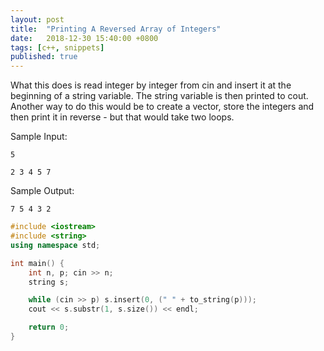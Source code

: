 ```yaml
---
layout: post
title:  "Printing A Reversed Array of Integers"
date:   2018-12-30 15:40:00 +0800
tags: [c++, snippets]
published: true
---
```


What this does is read integer by integer from cin and insert it at the beginning of a string variable. The string variable is then printed to cout. Another way to do this would be to create a vector, store the integers and then print it in reverse - but that would take two loops.

Sample Input:

`5`

`2 3 4 5 7`

Sample Output:

`7 5 4 3 2`

```c++
#include <iostream>
#include <string>
using namespace std;

int main() {
    int n, p; cin >> n;
    string s;

    while (cin >> p) s.insert(0, (" " + to_string(p)));
    cout << s.substr(1, s.size()) << endl;

    return 0;
}
```
